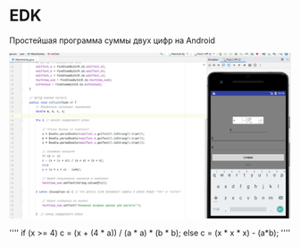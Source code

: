 # EDK
Простейшая программа суммы двух цифр на Android

![Screenshot](edk.png)

''''
if (x >= 4)
            c = (x + (4 * a)) / (a * a) * (b * b);
            else
            c = (x * x * x) - (a*b);
''''
